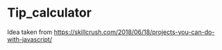 # Tip_calculator
Idea taken from https://skillcrush.com/2018/06/18/projects-you-can-do-with-javascript/
